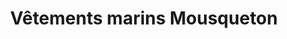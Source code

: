 ---
title: "Vêtements marins Mousqueton"
url: /le-bono/vetements-marins-mousqueton/
shop: Kleidung
---